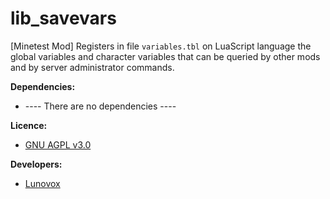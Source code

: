 # lib_savevars

[Minetest Mod] Registers in file ````variables.tbl```` on LuaScript language the global variables and character variables that can be queried by other mods and by server administrator commands.

**Dependencies:**
 * ---- There are no dependencies ----

**Licence:**
 * [GNU AGPL v3.0](https://github.com/Lunovox/lib_savevars/blob/master/LICENSE)

**Developers:**
 * [Lunovox](https://github.com/Lunovox/lib_savevars/blob/master/LICENSE)
